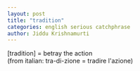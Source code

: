 ```yaml
---
layout: post
title: "tradition"
categories: english serious catchphrase
author: Jiddu Krishnamurti
---
```


[tradition] = betray the action  
(from italian: tra-di-zione = tradire l'azione)
